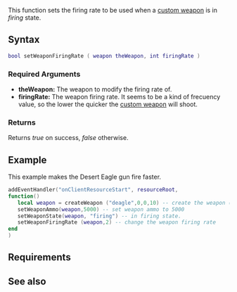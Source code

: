 This function sets the firing rate to be used when a [custom weapon](/docs/element/weapon.md "wikilink") is in *firing* state.

Syntax
------

``` lua
bool setWeaponFiringRate ( weapon theWeapon, int firingRate )
```

### Required Arguments

-   **theWeapon:** The weapon to modify the firing rate of.
-   **firingRate:** The weapon firing rate. It seems to be a kind of frecuency value, so the lower the quicker the [custom weapon](/docs/element/weapon.md "wikilink") will shoot.

### Returns

Returns *true* on success, *false* otherwise.

Example
-------

This example makes the Desert Eagle gun fire faster.

``` lua
addEventHandler("onClientResourceStart", resourceRoot,
function()
   local weapon = createWeapon ("deagle",0,0,10) -- create the weapon (deagle)
   setWeaponAmmo(weapon,5000) -- set weapon ammo to 5000
   setWeaponState(weapon, "firing") -- in firing state.
   setWeaponFiringRate (weapon,2) -- change the weapon firing rate
end
)
```

Requirements
------------

See also
--------
